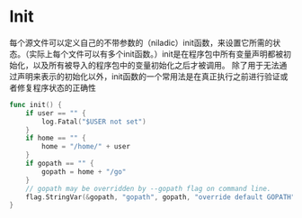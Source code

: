 # Init



每个源文件可以定义自己的不带参数的（niladic）init函数，来设置它所需的状态。（实际上每个文件可以有多个init函数。）init是在程序包中所有变量声明都被初始化，以及所有被导入的程序包中的变量初始化之后才被调用。
除了用于无法通过声明来表示的初始化以外，init函数的一个常用法是在真正执行之前进行验证或者修复程序状态的正确性

```go
func init() {
    if user == "" {
        log.Fatal("$USER not set")
    }
    if home == "" {
        home = "/home/" + user
    }
    if gopath == "" {
        gopath = home + "/go"
    }
    // gopath may be overridden by --gopath flag on command line.
    flag.StringVar(&gopath, "gopath", gopath, "override default GOPATH")
}

```

